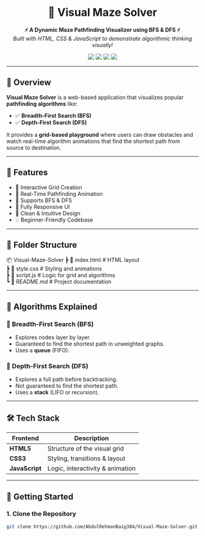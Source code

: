 <h1 align="center">🧩 Visual Maze Solver</h1>

<p align="center">
  <b>⚡ A Dynamic Maze Pathfinding Visualizer using BFS & DFS ⚡</b><br>
  <i>Built with HTML, CSS & JavaScript to demonstrate algorithmic thinking visually!</i>
</p>

<p align="center">
  <img src="https://img.shields.io/badge/Language-JavaScript-yellow?style=for-the-badge&logo=javascript" />
  <img src="https://img.shields.io/badge/Style-CSS-blue?style=for-the-badge&logo=css3" />
  <img src="https://img.shields.io/badge/Frontend-HTML5-orange?style=for-the-badge&logo=html5" />
  <img src="https://img.shields.io/badge/Status-Active-brightgreen?style=for-the-badge" />
</p>

---

## 🎯 Overview

**Visual Maze Solver** is a web-based application that visualizes popular **pathfinding algorithms** like:

- ✅ **Breadth-First Search (BFS)**
- ✅ **Depth-First Search (DFS)**

It provides a **grid-based playground** where users can draw obstacles and watch real-time algorithm animations that find the shortest path from source to destination.

---

## 🌟 Features

- 🧱 Interactive Grid Creation
- 🔄 Real-Time Pathfinding Animation
- 🧭 Supports BFS & DFS
- 📱 Fully Responsive UI
- 🎨 Clean & Intuitive Design
- 💡 Beginner-Friendly Codebase

---




## 📂 Folder Structure
📦 Visual-Maze-Solver
┣ 📄 index.html # HTML layout<br/>
┣ 📄 style.css # Styling and animations <br/>
┣ 📄 script.js # Logic for grid and algorithms <br/>
┗ 📄 README.md # Project documentation <br/>

---

## 🧠 Algorithms Explained

### 📌 Breadth-First Search (BFS)
- Explores nodes layer by layer.
- Guaranteed to find the shortest path in unweighted graphs.
- Uses a **queue** (FIFO).

### 📌 Depth-First Search (DFS)
- Explores a full path before backtracking.
- Not guaranteed to find the shortest path.
- Uses a **stack** (LIFO or recursion).

---

## 🛠️ Tech Stack

| Frontend     | Description                   |
|--------------|-------------------------------|
| **HTML5**    | Structure of the visual grid  |
| **CSS3**     | Styling, transitions & layout |
| **JavaScript** | Logic, interactivity & animation |

---

## 🚀 Getting Started

### 1. Clone the Repository
```bash
git clone https://github.com/AbdulRehmanBaig384/Visual-Maze-Solver.git

